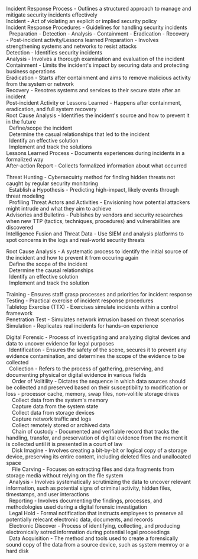 Incident Response Process - Outlines a structured approach to manage and mitigate security incidents effectively  
Incident - Act of violating an explicit or implied security policy  
Incident Response Procedures - Guidelines for handling security incidents  
&nbsp;&nbsp;Preparation - Detection - Analysis - Containment - Eradication - Recovery - Post-incident activity/Lessons learned
Preparation - Involves strengthening systems and networks to resist attacks  
Detection - Identifies security incidents  
Analysis - Involves a thorough examination and evaluation of the incident  
Containment - Limits the incident's impact by securing data and protecting business operations  
Eradication - Starts after containment and aims to remove malicious activity from the system or network  
Recovery - Resotres systems and services to their secure state after an incident  
Post-incident Activity or Lessons Learned - Happens after containment, eradication, and full system recovery  
Root Cause Analysis - Identifies the incident's source and how to prevent it in the future  
&nbsp;&nbsp;Define/scope the incident  
&nbsp;&nbsp;Determine the casual relationships that led to the incident  
&nbsp;&nbsp;Identify an effective solution  
&nbsp;&nbsp;Implement and track the solutions  
Lessons Learned Process - Documents experiences during incidents in a formalized way  
After-action Report - Collects formalized information about what occurred  

Threat Hunting - Cybersecuirty method for finding hidden threats not caught by regular security monitoring  
&nbsp;&nbsp;Establish a Hypothesis - Predicting high-impact, likely events through threat modeling  
&nbsp;&nbsp;Profiling Threat Actors and Activities - Envisioning how potential attackers might intrude and what they aim to achieve  
Advisories and Bulletins - Publishes by vendors and security researches when new TTP (tactics, techniques, procedures) and vulnerabilities are discovered  
Intelligence Fusion and Threat Data - Use SIEM and analysis platforms to spot concerns in the logs and real-world security threats  

Root Cause Analysis - A systematic process to identify the initial source of the incident and how to prevent it from occuring again  
&nbsp;&nbsp;Define the scope of the incident  
&nbsp;&nbsp;Determine the causal relationships  
&nbsp;&nbsp;Identify an effective solution  
&nbsp;&nbsp;Implement and track the solution  

Training - Ensures staff grasp processes and priorities for incident response  
Testing - Practical exercise of incident response procedures  
Tabletop Exercise (TTX) - Exercises simulate incidents within a control framework  
Penetration Test - Simulates network intrusion based on threat scenarios  
Simulation - Replicates real incidents for hands-on experience  

Digital Forensic - Process of investigating and analyzing digital devices and data to uncover evidence for legal purposes  
&nbsp;&nbsp;Identification - Ensures the safety of the scene, secures it to prevent any evidence contamination, and determines the scope of the evidence to be collected  
&nbsp;&nbsp;Collection - Refers to the process of gathering, preserving, and documenting physical or digital evidence in various fields  
&nbsp;&nbsp;&nbsp;&nbsp;Order of Volitility - Dictates the sequence in which data sources should be collected and preserved based on their susceptibility to modification or loss - processor cache, memory, swap files, non-volitile storage drives  
&nbsp;&nbsp;&nbsp;&nbsp;Collect data from the system's memory  
&nbsp;&nbsp;&nbsp;&nbsp;Capture data from the system state  
&nbsp;&nbsp;&nbsp;&nbsp;Collect data from storage devices  
&nbsp;&nbsp;&nbsp;&nbsp;Capture network traffic and logs  
&nbsp;&nbsp;&nbsp;&nbsp;Collect remotely stored or archived data  
&nbsp;&nbsp;&nbsp;&nbsp;Chain of custody - Documented and verifiable record that tracks the handling, transfer, and preservation of digital evidence from the moment it is collected until it is presented in a court of law  
&nbsp;&nbsp;&nbsp;&nbsp;Disk Imagine - Involves creating a bit-by-bit or logical copy of a storage device, preserving its entire content, including deleted files and unallocated space  
&nbsp;&nbsp;&nbsp;&nbsp;File Carving - Focuses on extracting files and data fragments from storage media without relying on the file system  
&nbsp;&nbsp;Analysis - Involves systematically scrutinizing the data to uncover relevant information, such as potential signs of criminal activity, hidden files, timestamps, and user interactions  
&nbsp;&nbsp;Reporting - Involves documenting the findings, processes, and methodologies used during a digital forensic investigation  
&nbsp;&nbsp;Legal Hold - Formal notification that instructs employees to preserve all potentially relecant electronic data, documents, and records  
&nbsp;&nbsp;Electronic Discover - Process of identifying, collecting, and producing electronically sotred information during potential legal proceedings  
&nbsp;&nbsp;Data Acquisition - The method and tools used to create a forensically sound copy of the data from a source device, such as system memroy or a hard disk  
